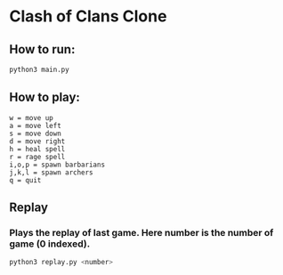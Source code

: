 # Clash of Clans Clone

## How to run:

```bash
python3 main.py
```

## How to play:

```
w = move up
a = move left
s = move down
d = move right
h = heal spell
r = rage spell
i,o,p = spawn barbarians
j,k,l = spawn archers
q = quit
```

## Replay
### Plays the replay of last game. Here number is the number of game (0 indexed).

```bash
python3 replay.py <number>
```
